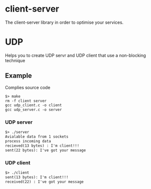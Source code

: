 # client-server
The client-server library in order to optimise your services. 

# UDP
Helps you to create UDP servr and UDP client that use a non-blocking technique

## Example
Complies source code
```txt
$> make 
rm -f client server 
gcc udp_client.c -o client 
gcc udp_server.c -o server 
```

### UDP server 
```txt
$> ./server 
Avialable data from 1 sockets
process incoming data
recieved(13 bytes) : I'm client!!! 
sent(22 bytes): I've got your message
```

### UDP client
```txt
$> ./client 
sent(13 bytes): I'm client!!!
received(22) : I've got your message
```
